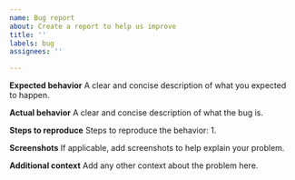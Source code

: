 ```yaml
---
name: Bug report
about: Create a report to help us improve
title: ''
labels: bug
assignees: ''

---
```


**Expected behavior**
A clear and concise description of what you expected to happen.

**Actual behavior**
A clear and concise description of what the bug is.

**Steps to reproduce**
Steps to reproduce the behavior:
1. 

**Screenshots**
If applicable, add screenshots to help explain your problem.

**Additional context**
Add any other context about the problem here.
